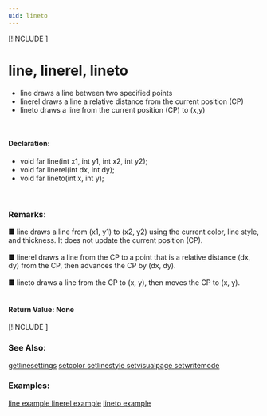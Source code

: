 ```yaml
---
uid: lineto
---
```

[!INCLUDE [](graphics_header.md)]
# line, linerel, lineto
* line draws a line between two specified points
* linerel draws a line a relative distance from the current position (CP)
* lineto draws a line from the current position (CP) to (x,y)

<br>

#### Declaration:
* void far line(int x1, int y1, int x2, int y2);
* void far linerel(int dx, int dy);
* void far lineto(int x, int y);

<br>

### Remarks:
■ line draws a line from (x1, y1) to (x2, y2) using the current color, line style, and thickness. It does not update the current position (CP).<br><br>
■ linerel draws a line from the CP to a point that is a relative distance (dx, dy) from the CP, then advances the CP by (dx, dy).<br><br>
■ lineto draws a line from the CP to (x, y), then moves the CP to (x, y).<br><br>

#### Return Value:  None

[!INCLUDE [](portability.md)]

### See Also:
<div class="data"><a href="getlinesettings.md">  getlinesettings</a> <a href="setcolor.md">  setcolor       </a> <a href="setlinestyle.md">  setlinestyle   </a> <a href="setvisualpage.md">  setvisualpage  </a>
<a href="setwritemode.md">  setwritemode   </a>
<br></div>

### Examples:
<div class="data"><a href="line_example.md">  line example   </a> <a href="linerel_example.md">  linerel example</a> <a href="lineto_example.md">  lineto example </a>
</div>

<br>